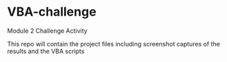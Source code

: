 # VBA-challenge
Module 2 Challenge Activity

This repo will contain the project files including screenshot captures of the results and the VBA scripts
